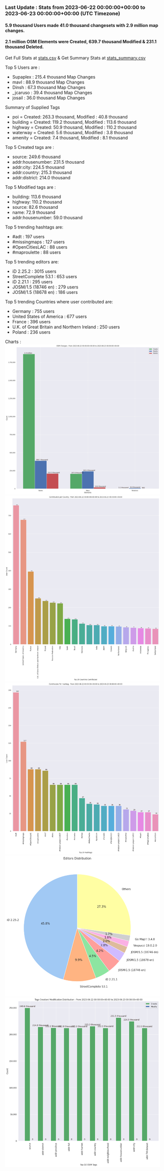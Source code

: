 ### Last Update : Stats from 2023-06-22 00:00:00+00:00 to 2023-06-23 00:00:00+00:00 (UTC Timezone)

#### 5.9 thousand Users made 41.0 thousand changesets with 2.9 million map changes.
#### 2.1 million OSM Elements were Created, 639.7 thousand Modified & 231.1 thousand Deleted.
Get Full Stats at [stats.csv](/stats/Global/Daily/stats.csv)
 & Get Summary Stats at [stats_summary.csv](/stats/Global/Daily/stats_summary.csv)

Top 5 Users are : 
- Supaplex : 215.4 thousand Map Changes
- mavl : 88.9 thousand Map Changes
- Dinsh : 67.3 thousand Map Changes
- _jcaruso : 39.4 thousand Map Changes
- josail : 36.0 thousand Map Changes

Summary of Supplied Tags
- poi = Created: 263.3 thousand, Modified : 40.8 thousand
- building = Created: 119.2 thousand, Modified : 113.6 thousand
- highway = Created: 50.9 thousand, Modified : 110.2 thousand
- waterway = Created: 5.6 thousand, Modified : 3.8 thousand
- amenity = Created: 7.4 thousand, Modified : 8.1 thousand


Top 5 Created tags are :
- source: 249.6 thousand
- addr:housenumber: 231.5 thousand
- addr:city: 224.5 thousand
- addr:country: 215.3 thousand
- addr:district: 214.0 thousand


Top 5 Modified tags are :
- building: 113.6 thousand
- highway: 110.2 thousand
- source: 82.6 thousand
- name: 72.9 thousand
- addr:housenumber: 59.0 thousand


Top 5 trending hashtags are:
- #adt : 197 users
- #missingmaps : 127 users
- #OpenCitiesLAC : 88 users
- #maproulette : 88 users


Top 5 trending editors are:
- iD 2.25.2 : 3015 users
- StreetComplete 53.1 : 653 users
- iD 2.21.1 : 295 users
- JOSM/1.5 (18746 en) : 279 users
- JOSM/1.5 (18678 en) : 186 users


Top 5 trending Countries where user contributed are:
- Germany : 755 users
- United States of America : 677 users
- France : 396 users
- U.K. of Great Britain and Northern Ireland : 250 users
- Poland : 236 users


 Charts : 
![Alt text](./stats_osm_changes.png) 
![Alt text](./stats_users_per_country.png) 
![Alt text](./stats_users_per_hashtag.png) 
![Alt text](./stats_editors_pie_chart.png) 
![Alt text](./stats_tags.png) 
